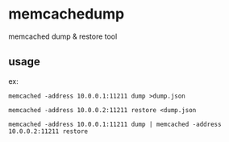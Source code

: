 # memcachedump
memcached dump &amp; restore tool

usage
-----

ex:

```
memcached -address 10.0.0.1:11211 dump >dump.json
```

```
memcached -address 10.0.0.2:11211 restore <dump.json
```

```
memcached -address 10.0.0.1:11211 dump | memcached -address 10.0.0.2:11211 restore
```
